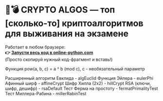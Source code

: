 # 🧠💣 CRYPTO ALGOS — топ [сколько-то] криптоалгоритмов для выживания на экзамене

Работает в любом браузере:  
**👉 [Запусти весь код в online-python.com](https://www.online-python.com/)**  
(Просто скопируй нужный код-фрагмент и вставь!)

Функция pow(a, b, c) = a ^ b (mod c), c - необязательный параметр

Расширенный алгоритм Евклида - algEuclid
Функция Эйлера - eulerPhi
Афинный ширф - affineCrypt
Шифр Хилла (2х2) - hillCrypt
RSA (ключи, шифр, дешифр) - rsaDefault
Тест Ферма на простоту - fermatPrimalityTest
Тест Миллера-Рабина - millerRabinTest
